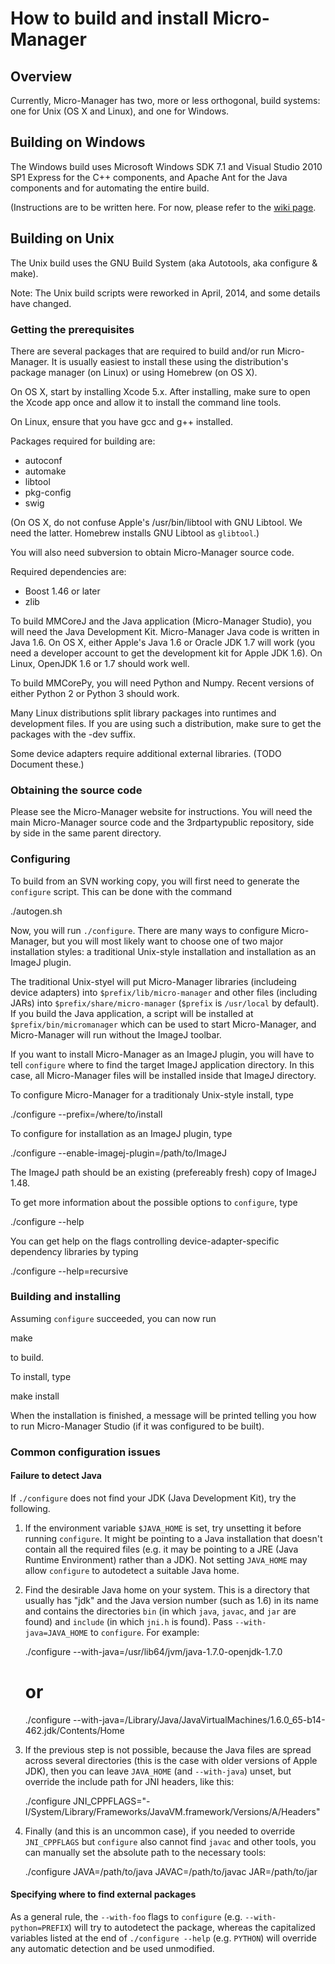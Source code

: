 How to build and install Micro-Manager
======================================

Overview
--------

Currently, Micro-Manager has two, more or less orthogonal, build systems: one
for Unix (OS X and Linux), and one for Windows.


Building on Windows
-------------------

The Windows build uses Microsoft Windows SDK 7.1 and Visual Studio 2010 SP1
Express for the C++ components, and Apache Ant for the Java components and
for automating the entire build.

(Instructions are to be written here. For now, please refer to the
[wiki page](https://micro-manager.org/wiki/Building_MM_on_Windows).


Building on Unix
----------------

The Unix build uses the GNU Build System (aka Autotools, aka configure &
make).

Note: The Unix build scripts were reworked in April, 2014, and some details
have changed.


### Getting the prerequisites

There are several packages that are required to build and/or run
Micro-Manager. It is usually easiest to install these using the distribution's
package manager (on Linux) or using Homebrew (on OS X).

On OS X, start by installing Xcode 5.x. After installing, make sure to open
the Xcode app once and allow it to install the command line tools.

On Linux, ensure that you have gcc and g++ installed.

Packages required for building are:

- autoconf
- automake
- libtool
- pkg-config
- swig

(On OS X, do not confuse Apple's /usr/bin/libtool with GNU Libtool. We need the
latter. Homebrew installs GNU Libtool as `glibtool`.)

You will also need subversion to obtain Micro-Manager source code.

Required dependencies are:

- Boost 1.46 or later
- zlib

To build MMCoreJ and the Java application (Micro-Manager Studio), you will
need the Java Development Kit. Micro-Manager Java code is written in Java 1.6.
On OS X, either Apple's Java 1.6 or Oracle JDK 1.7 will work (you need a
developer account to get the development kit for Apple JDK 1.6). On Linux,
OpenJDK 1.6 or 1.7 should work well.

To build MMCorePy, you will need Python and Numpy. Recent versions of either
Python 2 or Python 3 should work.

Many Linux distributions split library packages into runtimes and development
files. If you are using such a distribution, make sure to get the packages
with the -dev suffix.

Some device adapters require additional external libraries. (TODO Document
these.)


### Obtaining the source code

Please see the Micro-Manager website for instructions. You will need the main
Micro-Manager source code and the 3rdpartypublic repository, side by side in
the same parent directory.


### Configuring

To build from an SVN working copy, you will first need to generate the
`configure` script. This can be done with the command

  ./autogen.sh

Now, you will run `./configure`. There are many ways to configure
Micro-Manager, but you will most likely want to choose one of two major
installation styles: a traditional Unix-style installation and installation as
an ImageJ plugin.

The traditional Unix-styel will put Micro-Manager libraries (includeing device
adapters) into `$prefix/lib/micro-manager` and other files (including JARs)
into `$prefix/share/micro-manager` (`$prefix` is `/usr/local` by default). If
you build the Java application, a script will be installed at
`$prefix/bin/micromanager` which can be used to start Micro-Manager, and
Micro-Manager will run without the ImageJ toolbar.

If you want to install Micro-Manager as an ImageJ plugin, you will have to
tell `configure` where to find the target ImageJ application directory. In
this case, all Micro-Manager files will be installed inside that ImageJ
directory.

To configure Micro-Manager for a traditionaly Unix-style install, type

  ./configure --prefix=/where/to/install

To configure for installation as an ImageJ plugin, type

  ./configure --enable-imagej-plugin=/path/to/ImageJ

The ImageJ path should be an existing (prefereably fresh) copy of ImageJ 1.48.

To get more information about the possible options to `configure`, type

  ./configure --help

You can get help on the flags controlling device-adapter-specific dependency
libraries by typing

  ./configure --help=recursive


### Building and installing

Assuming `configure` succeeded, you can now run

  make

to build.

To install, type

  make install

When the installation is finished, a message will be printed telling you how
to run Micro-Manager Studio (if it was configured to be built).


### Common configuration issues

#### Failure to detect Java

If `./configure` does not find your JDK (Java Development Kit), try the
following.

1. If the environment variable `$JAVA_HOME` is set, try unsetting it before
   running `configure`. It might be pointing to a Java installation that
   doesn't contain all the required files (e.g. it may be pointing to a JRE
   (Java Runtime Environment) rather than a JDK). Not setting `JAVA_HOME` may
   allow `configure` to autodetect a suitable Java home.

2. Find the desirable Java home on your system. This is a directory that
   usually has "jdk" and the Java version number (such as 1.6) in its name and
   contains the directories `bin` (in which `java`, `javac`, and `jar` are
   found) and `include` (in which `jni.h` is found). Pass
   `--with-java=JAVA_HOME` to `configure`. For example:

      ./configure --with-java=/usr/lib64/jvm/java-1.7.0-openjdk-1.7.0
      # or
      ./configure --with-java=/Library/Java/JavaVirtualMachines/1.6.0_65-b14-462.jdk/Contents/Home

3. If the previous step is not possible, because the Java files are spread
   across several directories (this is the case with older versions of Apple
   JDK), then you can leave `JAVA_HOME` (and `--with-java`) unset, but override
   the include path for JNI headers, like this:

      ./configure JNI_CPPFLAGS="-I/System/Library/Frameworks/JavaVM.framework/Versions/A/Headers"

4. Finally (and this is an uncommon case), if you needed to override
   `JNI_CPPFLAGS` but `configure` also cannot find `javac` and other tools, you
   can manually set the absolute path to the necessary tools:

      ./configure JAVA=/path/to/java JAVAC=/path/to/javac JAR=/path/to/jar


#### Specifying where to find external packages

As a general rule, the `--with-foo` flags to `configure` (e.g.
`--with-python=PREFIX`) will try to autodetect the package, whereas the
capitalized variables listed at the end of `./configure --help` (e.g. `PYTHON`)
will override any automatic detection and be used unmodified.
